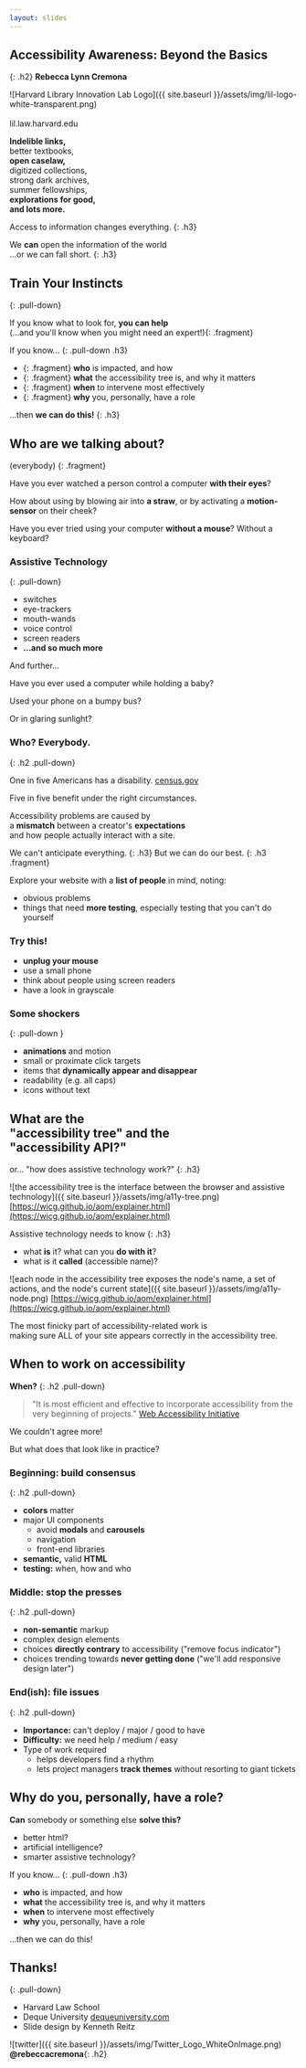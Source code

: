 ```yaml
---
layout: slides
---
```

<section class="middle center">

# Accessibility Awareness: Beyond the Basics
{: .h2}
**Rebecca Lynn Cremona**

</section>
<section class="middle center">

![Harvard Library Innovation Lab Logo]({{ site.baseurl }}/assets/img/lil-logo-white-transparent.png)
<br><br>
lil.law.harvard.edu

</section>
<section class="middle center">

**Indelible links,**<br>
better textbooks,<br>
**open caselaw,**<br>
digitized collections,<br>
strong dark archives,<br>
summer fellowships,<br>
**explorations for good,**<br>
**and lots more.**

</section>
<section class="middle center">

Access to information changes everything.
{: .h3}

</section>
<section class="middle center">

We **can** open the information of the world<br>
<span class="fragment">...or we can fall short.</span>
{: .h3}

</section>
<section class="middle center">

## Train Your Instincts
{: .pull-down}

If you know what to look for, **you can help**<br>
<span>(...and you'll know when you might need an expert!)</span>{: .fragment}

</section>
<section class="center">

If you know...
{: .pull-down .h3}

- {: .fragment} **who** is impacted, and how
- {: .fragment} **what** the accessibility tree is, and why it matters
- {: .fragment} **when** to intervene most effectively
- {: .fragment} **why** you, personally, have a role

</section>
<section class="middle center">

...then **we can do this!**
{: .h3}

</section>
<section class="middle center">

## **Who** are we talking about?
(everybody)
{: .fragment}

</section>
<section class="center">

Have you ever watched a person control a computer **with their eyes**?

How about using by blowing air into **a straw**, or by activating a **motion-sensor** on their cheek?

Have you ever tried using your computer **without a mouse**? Without a keyboard?

</section>
<section class="center">

### Assistive Technology
{: .pull-down}

- switches
- eye-trackers
- mouth-wands
- voice control
- screen readers
- **...and so much more**

</section>
<section class="middle center">
And further...

</section>
<section class="center">

Have you ever used a computer while holding a baby?

Used your phone on a bumpy bus?

Or in glaring sunlight?

</section>
<section class="center">

### Who? **Everybody.**
{: .h2 .pull-down}

One in five Americans has a disability.
[census.gov](https://www.census.gov/newsroom/releases/archives/miscellaneous/cb12-134.html)

Five in five benefit under the right circumstances.

</section>
<section class="middle center">

Accessibility problems are caused by <br>
a **mismatch** between a creator's **expectations** <br>
and how people actually interact with a site.

</section>
<section class="middle center">

We can't anticipate everything.
{: .h3}
But we can do our best.
{: .h3 .fragment}

</section>
<section class="center">

Explore your website with a **list of people** in mind, noting:
- obvious problems
- things that need **more testing**, especially testing that you can't do yourself

</section>
<section class="center">

### Try this!

- **unplug your mouse**
- use a small phone
- think about people using screen readers
- have a look in grayscale

</section>
<section class="center">

### Some shockers
{: .pull-down }

- **animations** and motion
- small or proximate click targets
- items that **dynamically appear and disappear**
- readability (e.g. all caps)
- icons without text

</section>
<section class="middle center">

## **What** are the <br> **"accessibility tree"** and the <br> "accessibility API?"

</section>
<section class="middle center">

or... "how does assistive technology work?"
{: .h3}

</section>
<section class="center">

![the accessibility tree is the interface between the browser and assistive technology]({{ site.baseurl }}/assets/img/a11y-tree.png)
[https://wicg.github.io/aom/explainer.html](https://wicg.github.io/aom/explainer.html)

</section>
<section class="center">

Assistive technology needs to know
{: .h3}

- what **is** it? what can you **do with it**?
- what is it **called** (accessible name)?

</section>
<section class="center">

![each node in the accessibility tree exposes the node's name, a set of actions, and the node's current state]({{ site.baseurl }}/assets/img/a11y-node.png)
[https://wicg.github.io/aom/explainer.html](https://wicg.github.io/aom/explainer.html)

</section>
<section class="center">

The most finicky part of accessibility-related work is <br>
making sure ALL of your site appears correctly in the accessibility tree.

</section>
<section class="middle center">

## **When** to work on accessibility

</section>
<section class="center">

**When?**
{: .h2 .pull-down}

> "It is most efficient and effective to incorporate accessibility from the very beginning of projects."
[Web Accessibility Initiative](https://www.w3.org/WAI/fundamentals/accessibility-intro/)

We couldn't agree more!

But what does that look like in practice?

</section>
<section class="center">

### Beginning: build consensus
{: .h2 .pull-down}

- **colors** matter
- major UI components
  - avoid **modals** and **carousels**
  - navigation
  - front-end libraries
- **semantic,** valid **HTML**
- **testing:** when, how and who

</section>
<section class="center">

### Middle: stop the presses
{: .h2 .pull-down}

- **non-semantic** markup
- complex design elements
- choices **directly contrary** to accessibility ("remove focus indicator")
- choices trending towards **never getting done** ("we'll add responsive design later")

</section>
<section class="center">

### End(ish): file issues
{: .h2 .pull-down}

- **Importance:** can't deploy / major / good to have
- **Difficulty:** we need help / medium / easy
- Type of work required
    - helps developers find a rhythm
    - lets project managers **track themes**
      without resorting to giant tickets

</section>
<section class="middle center">

## **Why** do you, personally, have a role?

</section>
<section class="center">

**Can** somebody or something else **solve this?**

- better html?
- artificial intelligence?
- smarter assistive technology?

</section>
<section class="center">

If you know...
{: .pull-down .h3}

- **who** is impacted, and how
- **what** the accessibility tree is, and why it matters
- **when** to intervene most effectively
- **why** you, personally, have a role

...then we can do this!

</section>
<section class="center">

## **Thanks!**
{: .pull-down}

- Harvard Law School
- Deque University [dequeuniversity.com](https://dequeuniversity.com)
- Slide design by Kenneth Reitz


</section>
<section class="middle center">

![twitter]({{ site.baseurl }}/assets/img/Twitter_Logo_WhiteOnImage.png)
**@rebeccacremona**{: .h2}

</section>

